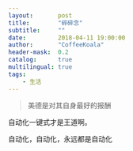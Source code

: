 ```yaml
---
layout:       post
title:        "碎碎念"
subtitle:     ""
date:         2018-04-11 19:00:00
author:       "CoffeeKoala"
header-mask:  0.2
catalog:      true
multilingual: true
tags:
    - 生活
---
```

> 美德是对其自身最好的报酬
> 



自动化一键式才是王道啊。



自动化，自动化，永远都是自动化